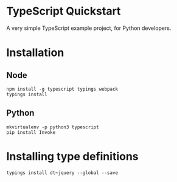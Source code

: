# TypeScript Quickstart

A very simple TypeScript example project, for Python developers.

# Installation

## Node

```
npm install -g typescript typings webpack
typings install
```

## Python

```
mkvirtualenv -p python3 typescript
pip install Invoke
```

# Installing type definitions

```
typings install dt~jquery --global --save
```

